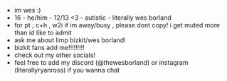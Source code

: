 - im wes :)
- 16 - he/him - 12/13 <3 - autistic - literally wes borland
- for pt ; c+h , w2i if im away/busy , please dont copy! i get muted more than id like to admit
- ask me about limp bizkit/wes borland!
- bizkit fans add me!!!!!!!!!
- check out my other socials!
- feel free to add my discord (@thewesborland) or instagram (literallyryanross) if you wanna chat

<!---
thewesborland/thewesborland is a ✨ special ✨ repository because its `README.md` (this file) appears on your GitHub profile.
You can click the Preview link to take a look at your changes.
--->
